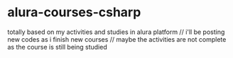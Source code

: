 # alura-courses-csharp
totally based on my activities and studies in alura platform // i'll be posting new codes as i finish new courses // maybe the activities are not complete as the course is still being studied
